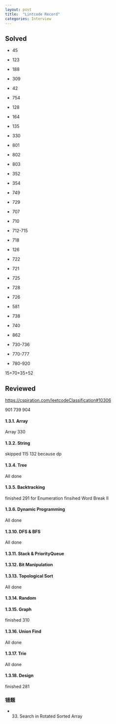 ```yaml
---
layout: post
title:  "Lintcode Record"
categories: Interview
---
```

## Solved
* 45
* 123
* 188
* 309
* 42

* 754 
* 128
* 164
* 135 
* 330

* 801
* 802
* 803 
* 352   
* 354

* 749
* 729
* 707
* 710

* 712-715
* 718

* 126
* 722
* 721
* 725
* 728

* 726
* 581 
* 738
* 740
* 862


* 730-736
* 770-777
* 780-920

15+70+35+52

## Reviewed
https://cspiration.com/leetcodeClassification#10306

901
739
904

#### 1.3.1. Array
Array 330

#### 1.3.2. String  
skipped 115 132 because dp

#### 1.3.4. Tree 
All done

#### 1.3.5. Backtracking
finished 291
for Enumeration	finsihed Word Break II	

#### 1.3.6. Dynamic Programming
All done

#### 1.3.10. DFS & BFS
All done

#### 1.3.11. Stack & PriorityQueue


#### 1.3.12. Bit Manipulation

#### 1.3.13. Topological Sort
All done
#### 1.3.14. Random


#### 1.3.15. Graph
finished 310   

#### 1.3.16. Union Find
All done

#### 1.3.17. Trie
All done

#### 1.3.18. Design
finished 281


### 错题
* 33. Search in Rotated Sorted Array
